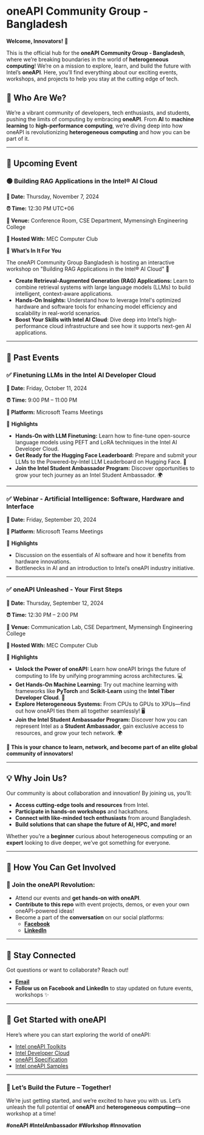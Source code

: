 # oneAPI Community Group - Bangladesh

**Welcome, Innovators!** 🚀

This is the official hub for the **oneAPI Community Group - Bangladesh**, where we’re breaking boundaries in the world of **heterogeneous computing**! We’re on a mission to explore, learn, and build the future with Intel’s **oneAPI**. Here, you’ll find everything about our exciting events, workshops, and projects to help you stay at the cutting edge of tech.

## 🤖 Who Are We?

We’re a vibrant community of developers, tech enthusiasts, and students, pushing the limits of computing by embracing **oneAPI**. From **AI** to **machine learning** to **high-performance computing**, we’re diving deep into how oneAPI is revolutionizing **heterogeneous computing** and how you can be part of it.

---

## 🎉 Upcoming Event

### 🟢 **Building RAG Applications in the Intel® AI Cloud**

**📅 Date:** Thursday, November 7, 2024

**⏰ Time:** 12:30 PM UTC+06

**📍 Venue:** Conference Room, CSE Department, Mymensingh Engineering College  

**🤝 Hosted With:** MEC Computer Club  

🌟 **What’s In It For You**

The oneAPI Community Group Bangladesh is hosting an interactive workshop on "Building RAG Applications in the Intel® AI Cloud" 🌟

- **Create Retrieval-Augmented Generation (RAG) Applications:** Learn to combine retrieval systems with large language models (LLMs) to build intelligent, context-aware applications.
- **Hands-On Insights:** Understand how to leverage Intel's optimized hardware and software tools for enhancing model efficiency and scalability in real-world scenarios.
- **Boost Your Skills with Intel AI Cloud**: Dive deep into Intel’s high-performance cloud infrastructure and see how it supports next-gen AI applications.

---

## 📆 Past Events

### ✅ **Finetuning LLMs in the Intel AI Developer Cloud**

**📅 Date:** Friday, October 11, 2024

**⏰ Time:** 9:00 PM – 11:00 PM

**📍 Platform:** Microsoft Teams Meetings

🌟 **Highlights**

- **Hands-On with LLM Finetuning:** Learn how to fine-tune open-source language models using PEFT and LoRA techniques in the Intel AI Developer Cloud.
- **Get Ready for the Hugging Face Leaderboard:** Prepare and submit your LLMs to the Powered-by-Intel LLM Leaderboard on Hugging Face. 🚀
- **Join the Intel Student Ambassador Program:** Discover opportunities to grow your tech journey as an Intel Student Ambassador. 🌍

---

### ✅ **Webinar - Artificial Intelligence: Software, Hardware and Interface**

**📅 Date:** Friday, September 20, 2024

**📍 Platform:** Microsoft Teams Meetings

🌟 **Highlights**

- Discussion on the essentials of AI software and how it benefits from hardware innovations.
- Bottlenecks in AI and an introduction to Intel’s oneAPI industry initiative.

---

### ✅ **oneAPI Unleashed - Your First Steps**  

**📅 Date:** Thursday, September 12, 2024  

**⏰ Time:** 12:30 PM – 2:00 PM  

**📍 Venue:** Communication Lab, CSE Department, Mymensingh Engineering College  

**🤝 Hosted With:** MEC Computer Club  

🌟 **Highlights**

- **Unlock the Power of oneAPI:** Learn how oneAPI brings the future of computing to life by unifying programming across architectures. 💻
- **Get Hands-On Machine Learning:** Try out machine learning with frameworks like **PyTorch** and **Scikit-Learn** using the **Intel Tiber Developer Cloud**. 🧠
- **Explore Heterogeneous Systems:** From CPUs to GPUs to XPUs—find out how oneAPI ties them all together seamlessly! 🖥️
- **Join the Intel Student Ambassador Program:** Discover how you can represent Intel as a **Student Ambassador**, gain exclusive access to resources, and grow your tech network. 🌍

**🎯 This is your chance to learn, network, and become part of an elite global community of innovators!**

---

## 💡 Why Join Us?

Our community is about collaboration and innovation! By joining us, you’ll:
- **Access cutting-edge tools and resources** from Intel.
- **Participate in hands-on workshops** and hackathons.
- **Connect with like-minded tech enthusiasts** from around Bangladesh.
- **Build solutions that can shape the future of AI, HPC, and more!**  

Whether you’re a **beginner** curious about heterogeneous computing or an **expert** looking to dive deeper, we’ve got something for everyone.

---

## 🤝 How You Can Get Involved

### 🚀 Join the oneAPI Revolution:
- Attend our events and **get hands-on with oneAPI**.
- **Contribute to this repo** with event projects, demos, or even your own oneAPI-powered ideas!
- Become a part of the **conversation** on our social platforms:
  - [**Facebook**](https://www.facebook.com/groups/oneapibd)
  - [**LinkedIn**](https://www.linkedin.com/groups/14422076/)

---

## 🫶 Stay Connected

Got questions or want to collaborate? Reach out!
- [**Email**](mailto:jannatulnayem.engineer@gmail.com)  
- **Follow us on Facebook and LinkedIn** to stay updated on future events, workshops ✨

---

## 🚀 Get Started with oneAPI

Here’s where you can start exploring the world of oneAPI:
- [Intel oneAPI Toolkits](https://software.intel.com/en-us/oneapi)  
- [Intel Developer Cloud](https://devcloud.intel.com/oneapi/)  
- [oneAPI Specification](https://www.oneapi.com/)  
- [Intel oneAPI Samples](https://github.com/oneapi-src/oneAPI-samples)  

---

### 🎉 Let’s Build the Future – Together!
We’re just getting started, and we’re excited to have you with us. Let’s unleash the full potential of **oneAPI** and **heterogeneous computing**—one workshop at a time!

**#oneAPI #IntelAmbassador #Workshop #Innovation**
